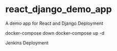 # react_django_demo_app
A demo app for React and Django Deployment

docker-compose down
docker-compose up -d



Jenkins Deployment

